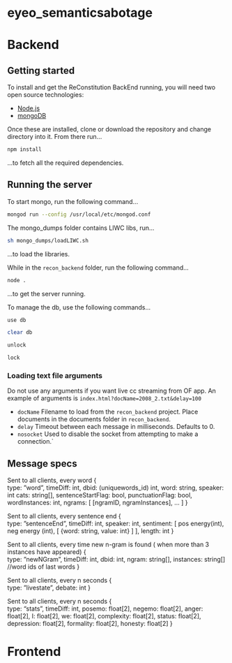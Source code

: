 eyeo_semanticsabotage
=====================

# Backend #

## Getting started ##

To install and get the ReConstitution BackEnd running, you will need two open
source technologies:

* [Node.js](http://nodejs.org)
* [mongoDB](http://www.mongodb.org)

Once these are installed, clone or download the repository and change directory
into it.  From there run...

``` bash
npm install
```

...to fetch all the required dependencies.

## Running the server ##

To start mongo, run the following command…

``` bash
mongod run --config /usr/local/etc/mongod.conf
```

The mongo_dumps folder contains LIWC libs, run...
``` bash
sh mongo_dumps/loadLIWC.sh
```
…to load the libraries.

While in the `recon_backend` folder, run the following command...

``` bash
node .
```
...to get the server running.


To manage the db, use the following commands...

``` bash
use db
```

``` bash
clear db
```

``` bash
unlock
```

``` bash
lock
```



### Loading text file arguments ###

Do not use any arguments if you want live cc streaming from OF app.  An
example of arguments is `index.html?docName=2008_2.txt&delay=100`

* `docName` Filename to load from the `recon_backend` project. Place documents
  in the documents folder in `recon_backend`.
* `delay` Timeout between each message in milliseconds.  Defaults to 0.
* `nosocket` Used to disable the socket from attempting to make a connection.`


## Message specs ##

Sent to all clients, every word
{	
  type: ”word”, 
  timeDiff: int,
  dbid: (uniquewords_id) int,
  word: string, 
  speaker: int 
  cats: string[], 
  sentenceStartFlag: bool, 
  punctuationFlag: bool,
  wordInstances: int, 
  ngrams: [ [ngramID, ngramInstances], ... ]
}


Sent to all clients, every sentence end
{	
type: ”sentenceEnd”, 
timeDiff: int,
  speaker: int,
  sentiment: [ pos energy(int), neg energy (int), [ {word: string, value: int} ] ],
  length: int
}

Sent to all clients, every time new n-gram is found ( when more than 3 instances have appeared)
{	
  type: ”newNGram”, 
  timeDiff: int,
  dbid: int,
  ngram: string[],
  instances: string[] //word ids of last words
}

Sent to all clients, every n seconds
{	
type: ”livestate”, 
  debate: int
}

Sent to all clients, every n seconds
{	
  type: “stats”,
  timeDiff: int,
  posemo: float[2],
  negemo: float[2],
  anger: float[2],
  I: float[2],
  we: float[2],
  complexity: float[2],
  status: float[2],
  depression: float[2],
  formality: float[2],
  honesty: float[2]
}





# Frontend #
